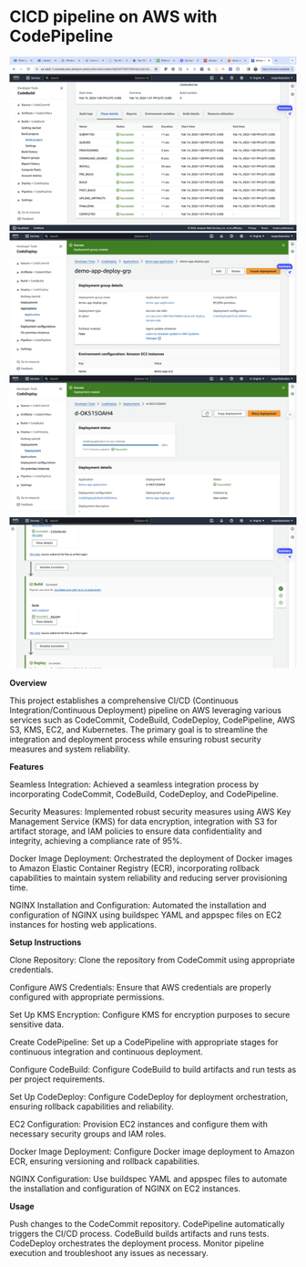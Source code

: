 # CICD pipeline on AWS with CodePipeline


![DevSecOps](code-pipeline/s1.png)
![DevSecOps](code-pipeline/s2.png)
![DevSecOps](code-pipeline/s3.png)
![DevSecOps](code-pipeline/s4.png)

**Overview**

This project establishes a comprehensive CI/CD (Continuous Integration/Continuous Deployment) pipeline on AWS leveraging various services such as CodeCommit, CodeBuild, CodeDeploy, CodePipeline, AWS S3, KMS, EC2, and Kubernetes. The primary goal is to streamline the integration and deployment process while ensuring robust security measures and system reliability.

**Features**

Seamless Integration: 
Achieved a seamless integration process by incorporating CodeCommit, CodeBuild, CodeDeploy, and CodePipeline.

Security Measures: 
Implemented robust security measures using AWS Key Management Service (KMS) for data encryption, integration with S3 for artifact storage, and IAM policies to ensure data confidentiality and integrity, achieving a compliance rate of 95%.

Docker Image Deployment:
 Orchestrated the deployment of Docker images to Amazon Elastic Container Registry (ECR), incorporating rollback capabilities to maintain system reliability and reducing server provisioning time.

NGINX Installation and Configuration: 
Automated the installation and configuration of NGINX using buildspec YAML and appspec files on EC2 instances for hosting web applications.

**Setup Instructions**

Clone Repository: Clone the repository from CodeCommit using appropriate credentials.

Configure AWS Credentials: Ensure that AWS credentials are properly configured with appropriate permissions.

Set Up KMS Encryption: Configure KMS for encryption purposes to secure sensitive data.

Create CodePipeline: Set up a CodePipeline with appropriate stages for continuous integration and continuous deployment.

Configure CodeBuild: Configure CodeBuild to build artifacts and run tests as per project requirements.

Set Up CodeDeploy: Configure CodeDeploy for deployment orchestration, ensuring rollback capabilities and reliability.

EC2 Configuration: Provision EC2 instances and configure them with necessary security groups and IAM roles.

Docker Image Deployment: Configure Docker image deployment to Amazon ECR, ensuring versioning and rollback capabilities.

NGINX Configuration: Use buildspec YAML and appspec files to automate the installation and configuration of NGINX on EC2 instances.

**Usage**

Push changes to the CodeCommit repository.
CodePipeline automatically triggers the CI/CD process.
CodeBuild builds artifacts and runs tests.
CodeDeploy orchestrates the deployment process.
Monitor pipeline execution and troubleshoot any issues as necessary.
